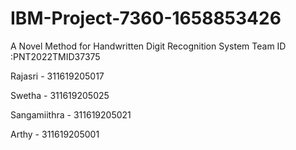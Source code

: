 # IBM-Project-7360-1658853426
A Novel Method for Handwritten Digit Recognition System
Team ID :PNT2022TMID37375

Rajasri      - 311619205017

Swetha       - 311619205025

Sangamiithra - 311619205021

Arthy        - 311619205001
